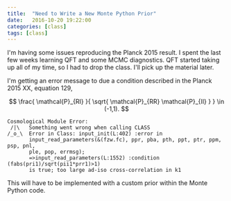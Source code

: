 ```yaml
---
title:  "Need to Write a New Monte Python Prior"
date:   2016-10-20 19:22:00
categories: [class]
tags: [class]
---
```


I'm having some issues reproducing the Planck 2015 result. I spent the last few weeks learning QFT and some MCMC diagnostics. QFT started taking up all of my time, so I had to drop the class. I'll pick up the material later. 

I'm getting an error message to due a condition described in the Planck 2015 XX, equation 129,

$$ \frac{ \mathcal{P}_{RI} }{ \sqrt{ \mathcal{P}_{RR} \mathcal{P}_{II} } } \in (-1,1). $$

~~~~~~
Cosmological Module Error:
 /|\   Something went wrong when calling CLASS
/_o_\  Error in Class: input_init(L:402) :error in
       input_read_parameters(&(fzw.fc), ppr, pba, pth, ppt, ptr, ppm, psp, pnl,
       ple, pop, errmsg);
       =>input_read_parameters(L:1552) :condition (fabs(pri1)/sqrt(pii1*prr1)>1)
       is true; too large ad-iso cross-correlation in k1
~~~~~~

This will have to be implemented with a custom prior within the Monte Python code.

